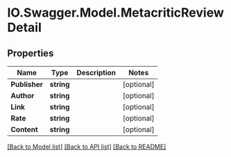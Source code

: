 # IO.Swagger.Model.MetacriticReviewDetail
## Properties

Name | Type | Description | Notes
------------ | ------------- | ------------- | -------------
**Publisher** | **string** |  | [optional] 
**Author** | **string** |  | [optional] 
**Link** | **string** |  | [optional] 
**Rate** | **string** |  | [optional] 
**Content** | **string** |  | [optional] 

[[Back to Model list]](../README.md#documentation-for-models) [[Back to API list]](../README.md#documentation-for-api-endpoints) [[Back to README]](../README.md)

